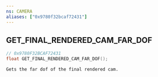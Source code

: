 ```yaml
---
ns: CAMERA
aliases: ["0x9780f32bcaf72431"]
---
```

## GET_FINAL_RENDERED_CAM_FAR_DOF

```c
// 0x9780F32BCAF72431
float GET_FINAL_RENDERED_CAM_FAR_DOF();
```

```
Gets the far dof of the final rendered cam.
```
